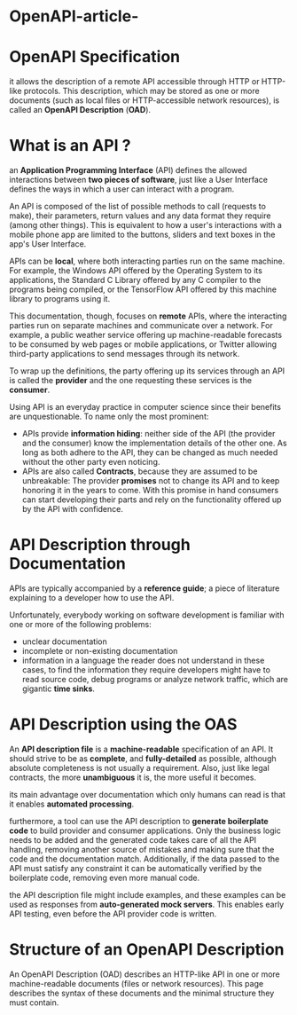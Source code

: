 # OpenAPI-article-

# OpenAPI Specification
it allows the description of a remote API accessible through HTTP or HTTP-like protocols. This description, which may be stored as one or more documents (such as local files or HTTP-accessible network resources), is called an **OpenAPI Description** (**OAD**).


# What is an API ?
an **Application Programming Interface** (API) defines the allowed interactions between **two pieces of software**, just like a User Interface defines the ways in which a user can interact with a program.

An API is composed of the list of possible methods to call (requests to make), their parameters, return values and any data format they require (among other things). This is equivalent to how a user's interactions with a mobile phone app are limited to the buttons, sliders and text boxes in the app's User Interface.

APIs can be **local**, where both interacting parties run on the same machine. For example, the Windows API offered by the Operating System to its applications, the Standard C Library offered by any C compiler to the programs being compiled, or the TensorFlow API offered by this machine library to programs using it.

This documentation, though, focuses on **remote** APIs, where the interacting parties run on separate machines and communicate over a network. For example, a public weather service offering up machine-readable forecasts to be consumed by web pages or mobile applications, or Twitter allowing third-party applications to send messages through its network.

To wrap up the definitions, the party offering up its services through an API is called the **provider** and the one requesting these services is the **consumer**.

Using API is an everyday practice in computer science since their benefits are unquestionable.
To name only the most prominent:

- APIs provide **information hiding**: neither side of the API (the provider and the consumer) know the implementation details of the other one. As long as both adhere to the API, they can be changed as much needed without the other party even noticing.
- APIs are also called **Contracts**, because they are assumed to be unbreakable: The provider **promises** not to change its API and to keep honoring it in the years to come. With this promise in hand consumers can start developing their parts and rely on the functionality offered up by the API with confidence.

# API Description through Documentation
APIs are typically accompanied by a **reference guide**; a piece of literature explaining to a developer how to use the API.


Unfortunately, everybody working on software development is familiar with one or more of the following problems:
- unclear documentation
- incomplete or non-existing documentation
- information in a language the reader does not understand
in these cases, to find the information they require developers might have to read source code, debug programs or analyze network traffic, which are gigantic **time sinks**.

# API Description using the OAS

An **API description file** is a **machine-readable** specification of an API. It should strive to be as **complete**, and **fully-detailed** as possible, although absolute completeness is not usually a requirement. Also, just like legal contracts, the more **unambiguous** it is, the more useful it becomes.

its main advantage over documentation which only humans can read is that it enables **automated processing**.

furthermore, a tool can use the API description to **generate boilerplate code** to build provider and consumer applications. Only the business logic needs to be added and the generated code takes care of all the API handling, removing another source of mistakes and making sure that the code and the documentation match. Additionally, if the data passed to the API must satisfy any constraint it can be automatically verified by the boilerplate code, removing even more manual code.

the API description file might include examples, and these examples can be used as responses from **auto-generated mock servers**. This enables early API testing, even before the API provider code is written.

# Structure of an OpenAPI Description

An OpenAPI Description (OAD) describes an HTTP-like API in one or more machine-readable documents (files or network resources). This page describes the syntax of these documents and the minimal structure they must contain.